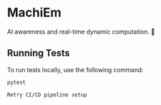 # MachiEm

AI awareness and real-time dynamic computation. 🤖

## Running Tests

To run tests locally, use the following command:

```bash
pytest

Retry CI/CD pipeline setup
